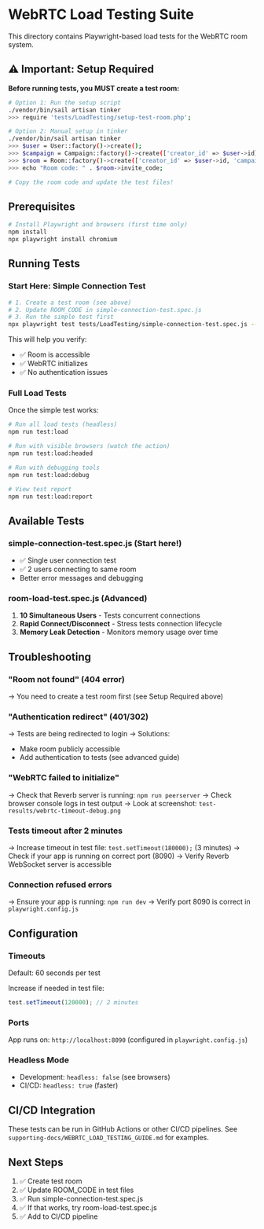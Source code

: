# WebRTC Load Testing Suite

This directory contains Playwright-based load tests for the WebRTC room system.

## ⚠️ Important: Setup Required

**Before running tests, you MUST create a test room:**

```bash
# Option 1: Run the setup script
./vendor/bin/sail artisan tinker
>>> require 'tests/LoadTesting/setup-test-room.php';

# Option 2: Manual setup in tinker
./vendor/bin/sail artisan tinker
>>> $user = User::factory()->create();
>>> $campaign = Campaign::factory()->create(['creator_id' => $user->id]);
>>> $room = Room::factory()->create(['creator_id' => $user->id, 'campaign_id' => $campaign->id]);
>>> echo "Room code: " . $room->invite_code;

# Copy the room code and update the test files!
```

## Prerequisites

```bash
# Install Playwright and browsers (first time only)
npm install
npx playwright install chromium
```

## Running Tests

### Start Here: Simple Connection Test

```bash
# 1. Create a test room (see above)
# 2. Update ROOM_CODE in simple-connection-test.spec.js
# 3. Run the simple test first
npx playwright test tests/LoadTesting/simple-connection-test.spec.js --headed
```

This will help you verify:
- ✅ Room is accessible
- ✅ WebRTC initializes
- ✅ No authentication issues

### Full Load Tests

Once the simple test works:

```bash
# Run all load tests (headless)
npm run test:load

# Run with visible browsers (watch the action)
npm run test:load:headed

# Run with debugging tools
npm run test:load:debug

# View test report
npm run test:load:report
```

## Available Tests

### simple-connection-test.spec.js (Start here!)
- ✅ Single user connection test
- ✅ 2 users connecting to same room
- Better error messages and debugging

### room-load-test.spec.js (Advanced)
1. **10 Simultaneous Users** - Tests concurrent connections
2. **Rapid Connect/Disconnect** - Stress tests connection lifecycle
3. **Memory Leak Detection** - Monitors memory usage over time

## Troubleshooting

### "Room not found" (404 error)
→ You need to create a test room first (see Setup Required above)

### "Authentication redirect" (401/302)
→ Tests are being redirected to login
→ Solutions:
  - Make room publicly accessible
  - Add authentication to tests (see advanced guide)

### "WebRTC failed to initialize"
→ Check that Reverb server is running: `npm run peerserver`
→ Check browser console logs in test output
→ Look at screenshot: `test-results/webrtc-timeout-debug.png`

### Tests timeout after 2 minutes
→ Increase timeout in test file: `test.setTimeout(180000);` (3 minutes)
→ Check if your app is running on correct port (8090)
→ Verify Reverb WebSocket server is accessible

### Connection refused errors
→ Ensure your app is running: `npm run dev`
→ Verify port 8090 is correct in `playwright.config.js`

## Configuration

### Timeouts
Default: 60 seconds per test

Increase if needed in test file:
```javascript
test.setTimeout(120000); // 2 minutes
```

### Ports
App runs on: `http://localhost:8090` (configured in `playwright.config.js`)

### Headless Mode
- Development: `headless: false` (see browsers)
- CI/CD: `headless: true` (faster)

## CI/CD Integration

These tests can be run in GitHub Actions or other CI/CD pipelines. See `supporting-docs/WEBRTC_LOAD_TESTING_GUIDE.md` for examples.

## Next Steps

1. ✅ Create test room
2. ✅ Update ROOM_CODE in test files
3. ✅ Run simple-connection-test.spec.js
4. ✅ If that works, try room-load-test.spec.js
5. ✅ Add to CI/CD pipeline
